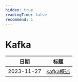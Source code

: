```yaml
---
hidden: true
readingTime: false
recommend: 1
---
```

# Kafka

| 日期 | 标题                    |
| ---------- | ------------------------- |
| 2023-11-27 | [kafka概述](kafka概述.md) |
